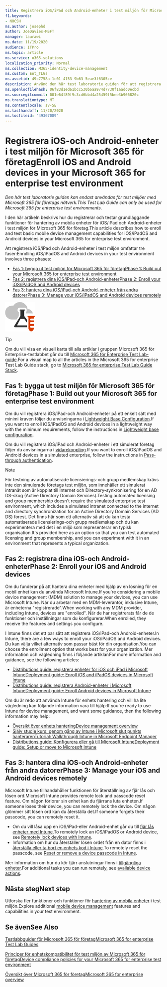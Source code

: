 ```yaml
---
title: Registrera iOS/iPad och Android-enheter i test miljön för Microsoft 365 för företag
f1.keywords:
- NOCSH
ms.author: josephd
author: JoeDavies-MSFT
manager: laurawi
ms.date: 11/19/2020
audience: ITPro
ms.topic: article
ms.service: o365-solutions
localization_priority: Normal
ms.collection: M365-identity-device-management
ms.custom: Ent_TLGs
ms.assetid: 49c7758a-1c01-4153-9b63-5eae3f6305ce
description: Använd den här test laboratorie guiden för att registrera enheter i test miljön för Microsoft 365 och fjärrhantera dem.
ms.openlocfilehash: 06f83d1ed61bcc530b6aa974d7730f1aadc0ecbd
ms.sourcegitcommit: 001e64f89f9c3cd6bbd4a25459f5bee3b966820c
ms.translationtype: MT
ms.contentlocale: sv-SE
ms.lasthandoff: 11/20/2020
ms.locfileid: "49367089"
---
```

# <a name="enroll-ios-and-android-devices-in-your-microsoft-365-for-enterprise-test-environment"></a><span data-ttu-id="cc6f2-103">Registrera iOS-och Android-enheter i test miljön för Microsoft 365 för företag</span><span class="sxs-lookup"><span data-stu-id="cc6f2-103">Enroll iOS and Android devices in your Microsoft 365 for enterprise test environment</span></span>

<span data-ttu-id="cc6f2-104">*Den här test laboratorie guiden kan endast användas för test miljöer med Microsoft 365 för företags nätverk.*</span><span class="sxs-lookup"><span data-stu-id="cc6f2-104">*This Test Lab Guide can only be used for Microsoft 365 for enterprise test environments.*</span></span>

<span data-ttu-id="cc6f2-105">I den här artikeln beskrivs hur du registrerar och testar grundläggande funktioner för hantering av mobila enheter för iOS/iPad och Android-enheter i test miljön för Microsoft 365 för företag.</span><span class="sxs-lookup"><span data-stu-id="cc6f2-105">This article describes how to enroll and test basic mobile device management capabilities for iOS/iPadOS and Android devices in your Microsoft 365 for enterprise test environment.</span></span>

<span data-ttu-id="cc6f2-106">Att registrera iOS/iPad och Android-enheter i test miljön omfattar tre faser:</span><span class="sxs-lookup"><span data-stu-id="cc6f2-106">Enrolling iOS/iPadOS and Android devices in your test environment involves three phases:</span></span>
- [<span data-ttu-id="cc6f2-107">Fas 1: bygga ut test miljön för Microsoft 365 för företag</span><span class="sxs-lookup"><span data-stu-id="cc6f2-107">Phase 1: Build out your Microsoft 365 for enterprise test environment</span></span>](#phase-1-build-out-your-microsoft-365-for-enterprise-test-environment)
- [<span data-ttu-id="cc6f2-108">Fas 2: registrera dina iOS/iPad-och Android-enheter</span><span class="sxs-lookup"><span data-stu-id="cc6f2-108">Phase 2: Enroll your iOS/iPadOS and Android devices</span></span>](#phase-2-enroll-your-ios-and-android-devices)
- [<span data-ttu-id="cc6f2-109">Fas 3: hantera dina iOS/iPad-och Android-enheter från andra datorer</span><span class="sxs-lookup"><span data-stu-id="cc6f2-109">Phase 3: Manage your iOS/iPadOS and Android devices remotely</span></span>](#phase-3-manage-your-ios-and-android-devices-remotely)

![Testlabbguider för Microsoft Cloud](../media/m365-enterprise-test-lab-guides/cloud-tlg-icon.png)
  
> [!TIP]
> <span data-ttu-id="cc6f2-111">Om du vill visa en visuell karta till alla artiklar i gruppen Microsoft 365 för Enterprise-testlabbet går du till [Microsoft 365 för Enterprise Test Lab-guide](../downloads/Microsoft365EnterpriseTLGStack.pdf).</span><span class="sxs-lookup"><span data-stu-id="cc6f2-111">For a visual map to all the articles in the Microsoft 365 for enterprise Test Lab Guide stack, go to [Microsoft 365 for enterprise Test Lab Guide Stack](../downloads/Microsoft365EnterpriseTLGStack.pdf).</span></span>

## <a name="phase-1-build-out-your-microsoft-365-for-enterprise-test-environment"></a><span data-ttu-id="cc6f2-112">Fas 1: bygga ut test miljön för Microsoft 365 för företag</span><span class="sxs-lookup"><span data-stu-id="cc6f2-112">Phase 1: Build out your Microsoft 365 for enterprise test environment</span></span>

<span data-ttu-id="cc6f2-113">Om du vill registrera iOS/iPad-och Android-enheter på ett enkelt sätt med minimi kraven följer du anvisningarna i [Lightweight Base Configuration](lightweight-base-configuration-microsoft-365-enterprise.md).</span><span class="sxs-lookup"><span data-stu-id="cc6f2-113">If you want to enroll iOS/iPadOS and Android devices in a lightweight way with the minimum requirements, follow the instructions in [Lightweight base configuration](lightweight-base-configuration-microsoft-365-enterprise.md).</span></span>
  
<span data-ttu-id="cc6f2-114">Om du vill registrera iOS/iPad och Android-enheter i ett simulerat företag följer du anvisningarna i [vidarekoppling](pass-through-auth-m365-ent-test-environment.md).</span><span class="sxs-lookup"><span data-stu-id="cc6f2-114">If you want to enroll iOS/iPadOS and Android devices in a simulated enterprise, follow the instructions in [Pass-through authentication](pass-through-auth-m365-ent-test-environment.md).</span></span>
  
> [!NOTE]
> <span data-ttu-id="cc6f2-115">För testning av automatiserade licensierings-och grupp medlemskap krävs inte den simulerade företags test miljön, som innehåller ett simulerat intranät som är kopplat till Internet och Directory-synkronisering för en AD DS-skog (Active Directory Domain Services).</span><span class="sxs-lookup"><span data-stu-id="cc6f2-115">Testing automated licensing and group membership doesn't require the simulated enterprise test environment, which includes a simulated intranet connected to the internet and directory synchronization for an Active Directory Domain Services (AD DS) forest.</span></span> <span data-ttu-id="cc6f2-116">Det finns här som ett alternativ så att du kan testa automatiserade licensierings-och grupp medlemskap och du kan experimentera med det i en miljö som representerar en typisk organisation.</span><span class="sxs-lookup"><span data-stu-id="cc6f2-116">It's provided here as an option so that you can test automated licensing and group membership, and you can experiment with it in an environment that represents a typical organization.</span></span>

## <a name="phase-2-enroll-your-ios-and-android-devices"></a><span data-ttu-id="cc6f2-117">Fas 2: registrera dina iOS-och Android-enheter</span><span class="sxs-lookup"><span data-stu-id="cc6f2-117">Phase 2: Enroll your iOS and Android devices</span></span>

<span data-ttu-id="cc6f2-118">Om du funderar på att hantera dina enheter med hjälp av en lösning för en mobil enhet kan du använda Microsoft Intune.</span><span class="sxs-lookup"><span data-stu-id="cc6f2-118">If you're considering a mobile device management (MDM) solution to manage your devices, you can use Microsoft Intune.</span></span> <span data-ttu-id="cc6f2-119">När du arbetar med en MDM-leverantör, inklusive Intune, är enheterna "registrerade".</span><span class="sxs-lookup"><span data-stu-id="cc6f2-119">When working with any MDM provider, including Intune, devices are "enrolled".</span></span> <span data-ttu-id="cc6f2-120">När de har registrerats får de de funktioner och inställningar som du konfigurerar.</span><span class="sxs-lookup"><span data-stu-id="cc6f2-120">When enrolled, they receive the features and settings you configure.</span></span> 

<span data-ttu-id="cc6f2-121">I Intune finns det ett par sätt att registrera iOS/iPad-och Android-enheter.</span><span class="sxs-lookup"><span data-stu-id="cc6f2-121">In Intune, there are a few ways to enroll your iOS/iPadOS and Android devices.</span></span> <span data-ttu-id="cc6f2-122">Du kan välja vilket alternativ som passar bäst för din organisation.</span><span class="sxs-lookup"><span data-stu-id="cc6f2-122">You can choose the enrollment option that works best for your organization.</span></span> <span data-ttu-id="cc6f2-123">Mer information och vägledning finns i följande artiklar:</span><span class="sxs-lookup"><span data-stu-id="cc6f2-123">For more information and guidance, see the following articles:</span></span>

- [<span data-ttu-id="cc6f2-124">Distributions guide: registrera enheter för iOS och iPad i Microsoft Intune</span><span class="sxs-lookup"><span data-stu-id="cc6f2-124">Deployment guide: Enroll iOS and iPadOS devices in Microsoft Intune</span></span>](/mem/intune/fundamentals/deployment-guide-enrollment-ios-ipados)
- [<span data-ttu-id="cc6f2-125">Distributions guide: registrera Android-enheter i Microsoft Intune</span><span class="sxs-lookup"><span data-stu-id="cc6f2-125">Deployment guide: Enroll Android devices in Microsoft Intune</span></span>](/mem/intune/fundamentals/deployment-guide-enrollment-android)

<span data-ttu-id="cc6f2-126">Om du är redo att använda Intune för enhets hantering och vill ha lite vägledning kan följande information vara till hjälp:</span><span class="sxs-lookup"><span data-stu-id="cc6f2-126">If you're ready to use Intune for device management, and want some guidance, then the following information may help:</span></span>

- [<span data-ttu-id="cc6f2-127">Översikt över enhets hantering</span><span class="sxs-lookup"><span data-stu-id="cc6f2-127">Device management overview</span></span>](/mem/intune/fundamentals/what-is-device-management)
- [<span data-ttu-id="cc6f2-128">Själv studie kurs: genom gång av Intune i Microsoft slut punkts hanteraren</span><span class="sxs-lookup"><span data-stu-id="cc6f2-128">Tutorial: Walkthrough Intune in Microsoft Endpoint Manager</span></span>](/mem/intune/fundamentals/tutorial-walkthrough-endpoint-manager)
- [<span data-ttu-id="cc6f2-129">Distributions guide: Konfigurera eller gå till Microsoft Intune</span><span class="sxs-lookup"><span data-stu-id="cc6f2-129">Deployment guide: Setup or move to Microsoft Intune</span></span>](/mem/intune/fundamentals/deployment-guide-intune-setup)

## <a name="phase-3-manage-your-ios-and-android-devices-remotely"></a><span data-ttu-id="cc6f2-130">Fas 3: hantera dina iOS-och Android-enheter från andra datorer</span><span class="sxs-lookup"><span data-stu-id="cc6f2-130">Phase 3: Manage your iOS and Android devices remotely</span></span>

<span data-ttu-id="cc6f2-131">Microsoft Intune tillhandahåller funktionen för återställning av fjär lås och lösen ord.</span><span class="sxs-lookup"><span data-stu-id="cc6f2-131">Microsoft Intune provides remote lock and passcode reset feature.</span></span> <span data-ttu-id="cc6f2-132">Om någon förlorar sin enhet kan du fjärrans luta enheten.</span><span class="sxs-lookup"><span data-stu-id="cc6f2-132">If someone loses their device, you can remotely lock the device.</span></span> <span data-ttu-id="cc6f2-133">Om någon glömmer sitt lösen ord kan du återställa det.</span><span class="sxs-lookup"><span data-stu-id="cc6f2-133">If someone forgets their passcode, you can remotely reset it.</span></span>

- <span data-ttu-id="cc6f2-134">Om du vill låsa upp en iOS/iPad-eller Android-enhet går du till [fjär lås enheter med Intune](/mem/intune/remote-actions/device-remote-lock).</span><span class="sxs-lookup"><span data-stu-id="cc6f2-134">To remotely lock an iOS/iPadOS or Android device, see [Remotely lock devices with Intune](/mem/intune/remote-actions/device-remote-lock).</span></span>
- <span data-ttu-id="cc6f2-135">Information om hur du återställer lösen ordet från en dator finns i [återställa eller ta bort en enhets kod i Intune](/mem/intune/remote-actions/device-passcode-reset).</span><span class="sxs-lookup"><span data-stu-id="cc6f2-135">To remotely reset the passcode, see [Reset or remove a device passcode in Intune](/mem/intune/remote-actions/device-passcode-reset).</span></span>

<span data-ttu-id="cc6f2-136">Mer information om hur du kör fjärr anslutningar finns i [tillgängliga enheter](/mem/intune/remote-actions/device-management#available-device-actions).</span><span class="sxs-lookup"><span data-stu-id="cc6f2-136">For additional tasks you can run remotely, see [available device actions](/mem/intune/remote-actions/device-management#available-device-actions).</span></span>
    
## <a name="next-step"></a><span data-ttu-id="cc6f2-137">Nästa steg</span><span class="sxs-lookup"><span data-stu-id="cc6f2-137">Next step</span></span>

<span data-ttu-id="cc6f2-138">Utforska fler funktioner och funktioner för [hantering av mobila enheter](m365-enterprise-test-lab-guides.md#mobile-device-management) i test miljön.</span><span class="sxs-lookup"><span data-stu-id="cc6f2-138">Explore additional [mobile device management](m365-enterprise-test-lab-guides.md#mobile-device-management) features and capabilities in your test environment.</span></span>

## <a name="see-also"></a><span data-ttu-id="cc6f2-139">Se även</span><span class="sxs-lookup"><span data-stu-id="cc6f2-139">See Also</span></span>

[<span data-ttu-id="cc6f2-140">Testlabbguider för Microsoft 365 för företag</span><span class="sxs-lookup"><span data-stu-id="cc6f2-140">Microsoft 365 for enterprise Test Lab Guides</span></span>](m365-enterprise-test-lab-guides.md)
  
[<span data-ttu-id="cc6f2-141">Principer för enhetskompatibilitet för test miljön av Microsoft 365 för företag</span><span class="sxs-lookup"><span data-stu-id="cc6f2-141">Device compliance policies for your Microsoft 365 for enterprise test environment</span></span>](mam-policies-for-your-microsoft-365-enterprise-dev-test-environment.md)
  
[<span data-ttu-id="cc6f2-142">Översikt över Microsoft 365 för företag</span><span class="sxs-lookup"><span data-stu-id="cc6f2-142">Microsoft 365 for enterprise overview</span></span>](microsoft-365-overview.md)
